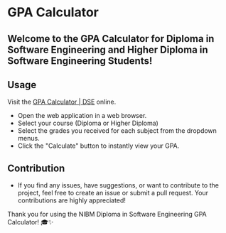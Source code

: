 # GPA Calculator
## Welcome to the GPA Calculator for Diploma in Software Engineering and Higher Diploma in Software Engineering Students!

## Usage
Visit the [GPA Calculator | DSE](https://dinithmaleesha.github.io/gpa-calculator/) online.
- Open the web application in a web browser.
- Select your course (Diploma or Higher Diploma)
- Select the grades you received for each subject from the dropdown menus.
- Click the "Calculate" button to instantly view your GPA.
  
## Contribution
- If you find any issues, have suggestions, or want to contribute to the project, feel free to create an issue or submit a pull request. Your contributions are highly appreciated!



Thank you for using the NIBM Diploma in Software Engineering GPA Calculator! 🎓✨
